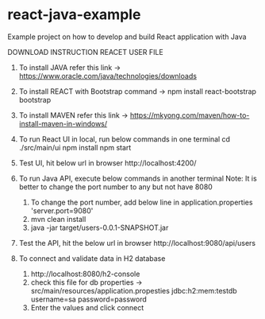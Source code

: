 # react-java-example
Example project on how to develop and build React application with Java

DOWNLOAD INSTRUCTION REACET USER FILE

1. To install JAVA refer this link 
	-> https://www.oracle.com/java/technologies/downloads

2. To install REACT with Bootstrap command
	-> npm install react-bootstrap bootstrap

3. To install MAVEN refer this link 
	-> https://mkyong.com/maven/how-to-install-maven-in-windows/

4. To run React UI in local, run below commands in one terminal
  	cd ./src/main/ui
  	npm install
  	npm start

5. Test UI, hit below url in browser
	http://localhost:4200/

6. To run Java API, execute below commands in another terminal
	Note: It is better to change the port number to any but not have 8080
	1. To change the port number, add below line in application.properties
		'server.port=9080'
	2. mvn clean install
	3. java -jar target/users-0.0.1-SNAPSHOT.jar

7. Test the API, hit the below url in browser
	http://localhost:9080/api/users

8. To connect and validate data in H2 database
	1. http://localhost:8080/h2-console 
  	2. check this file for db properties -> src/main/resources/application.propesties
   		jdbc:h2:mem:testdb
   		username=sa
   		password=password
	3. Enter the values and click connect


